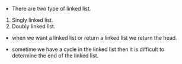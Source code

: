 - There are two type of linked list.
1. Singly linked list.
2. Doubly linked list.

- when we want a linked list or return a linked list we return the head.

- sometime we have a cycle in the linked list then it is difficult to determine the end of the linked list.